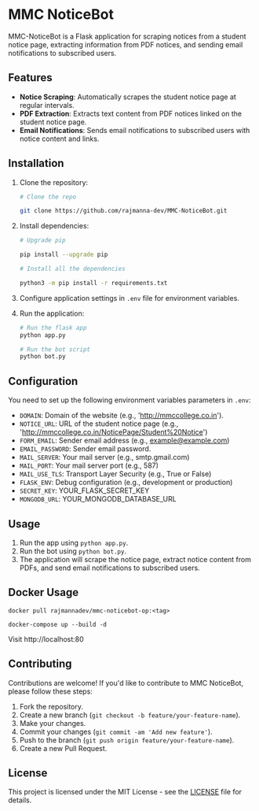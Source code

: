 # MMC NoticeBot

MMC-NoticeBot is a Flask application for scraping notices from a student notice page, extracting information from PDF notices, and sending email notifications to subscribed users.

## Features

- **Notice Scraping**: Automatically scrapes the student notice page at regular intervals.
- **PDF Extraction**: Extracts text content from PDF notices linked on the student notice page.
- **Email Notifications**: Sends email notifications to subscribed users with notice content and links.

## Installation

1. Clone the repository:

   ```bash
   # Clone the repo

   git clone https://github.com/rajmanna-dev/MMC-NoticeBot.git
   ```

2. Install dependencies:

   ```bash
   # Upgrade pip

   pip install --upgrade pip

   # Install all the dependencies

   python3 -m pip install -r requirements.txt
   ```

3. Configure application settings in `.env` file for environment variables.

4. Run the application:

   ```bash
   # Run the flask app
   python app.py

   # Run the bot script
   python bot.py
   ```

## Configuration

You need to set up the following environment variables parameters in `.env`:

- `DOMAIN`: Domain of the website (e.g., 'http://mmccollege.co.in').
- `NOTICE_URL`: URL of the student notice page (e.g., 'http://mmccollege.co.in/NoticePage/Student%20Notice')
- `FORM_EMAIL`: Sender email address (e.g., example@example.com)
- `EMAIL_PASSWORD`: Sender email password.
- `MAIL_SERVER`: Your mail server (e.g., smtp.gmail.com)
- `MAIL_PORT`: Your mail server port (e.g., 587)
- `MAIL_USE_TLS`: Transport Layer Security (e.g., True or False)
- `FLASK_ENV`: Debug configuration (e.g., development or production)
- `SECRET_KEY`: YOUR_FLASK_SECRET_KEY
- `MONGODB_URL`: YOUR_MONGODB_DATABASE_URL

## Usage

1. Run the app using `python app.py`.
2. Run the bot using `python bot.py`.
3. The application will scrape the notice page, extract notice content from PDFs, and send email notifications to subscribed users.

## Docker Usage

`docker pull rajmannadev/mmc-noticebot-op:<tag>`

`docker-compose up --build -d`

Visit http://localhost:80

## Contributing

Contributions are welcome! If you'd like to contribute to MMC NoticeBot, please follow these steps:

1. Fork the repository.
2. Create a new branch (`git checkout -b feature/your-feature-name`).
3. Make your changes.
4. Commit your changes (`git commit -am 'Add new feature'`).
5. Push to the branch (`git push origin feature/your-feature-name`).
6. Create a new Pull Request.

## License

This project is licensed under the MIT License - see the [LICENSE](license.txt) file for details.
